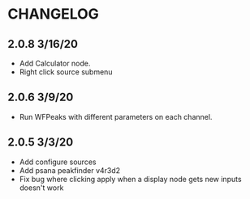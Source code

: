 # CHANGELOG

## 2.0.8 3/16/20
* Add Calculator node.
* Right click source submenu

## 2.0.6 3/9/20
* Run WFPeaks with different parameters on each channel.

## 2.0.5 3/3/20
* Add configure sources
* Add psana peakfinder v4r3d2
* Fix bug where clicking apply when a display node gets new inputs doesn't work
